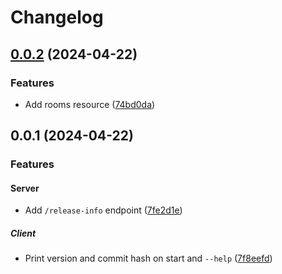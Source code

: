 # Changelog

## [0.0.2](https://github.com/sne11ius/pp/compare/v0.0.1...v0.0.2) (2024-04-22)


### Features

* Add rooms resource ([74bd0da](https://github.com/sne11ius/pp/commit/74bd0da9099e349638411c9b24d2252dc471f926))

## 0.0.1 (2024-04-22)

### Features

#### Server

* Add `/release-info` endpoint ([7fe2d1e](https://github.com/sne11ius/pp/commit/7fe2d1e0c3fff02731e0dbb213d88838bde7ff37))

##### Client

* Print version and commit hash on start and `--help` ([7f8eefd](https://github.com/sne11ius/pp/commit/7f8eefd5d63a6a5c232ae880616f832f799813c8))

